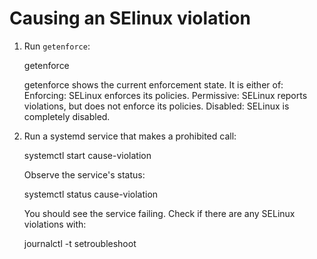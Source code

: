 # Causing an SElinux violation

1. Run `getenforce`:

     getenforce

   getenforce shows the current enforcement state. It is either of:
     Enforcing: SELinux enforces its policies.
     Permissive: SELinux reports violations, but does not enforce its policies.
     Disabled: SELinux is completely disabled.

2. Run a systemd service that makes a prohibited call:

     systemctl start cause-violation

   Observe the service's status:

     systemctl status cause-violation

   You should see the service failing.
   Check if there are any SELinux violations with:

     journalctl -t setroubleshoot
